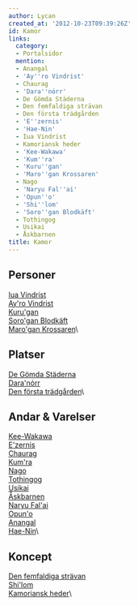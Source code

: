 ```yaml
---
author: Lycan
created_at: '2012-10-23T09:39:26Z'
id: Kamor
links:
  category:
  - Portalsidor
  mention:
  - Anangal
  - 'Ay''ro Vindrist'
  - Chaurag
  - 'Dara''nórr'
  - De Gömda Städerna
  - Den femfaldiga strävan
  - Den första trädgården
  - 'E''zernis'
  - 'Hae-Nin'
  - Iua Vindrist
  - Kamoriansk heder
  - 'Kee-Wakawa'
  - 'Kum''ra'
  - 'Kuru''gan'
  - 'Maro''gan Krossaren'
  - Nago
  - 'Naryu Fal''ai'
  - 'Opun''o'
  - 'Shi''lom'
  - 'Soro''gan Blodkäft'
  - Tothingog
  - Usikai
  - Åskbarnen
title: Kamor
---
```


Personer
--------

[Iua Vindrist][]\
[Ay'ro Vindrist][]\
[Kuru'gan][]\
[Soro'gan Blodkäft][]\
[Maro'gan Krossaren]\

Platser
-------

[De Gömda Städerna][]\
[Dara'nórr][]\
[Den första trädgården]\

Andar & Varelser
----------------

[Kee-Wakawa][]\
[E'zernis][]\
[Chaurag][]\
[Kum'ra][]\
[Nago][]\
[Tothingog][]\
[Usikai][]\
[Åskbarnen][]\
[Naryu Fal'ai][]\
[Opun'o][]\
[Anangal][]\
[Hae-Nin]\

Koncept
-------

[Den femfaldiga strävan][]\
[Shi'lom][]\
[Kamoriansk heder]\

  [Iua Vindrist]: Iua_Vindrist
  [Ay'ro Vindrist]: Ayro_Vindrist
  [Kuru'gan]: Kurugan
  [Soro'gan Blodkäft]: Sorogan_Blodkäft
  [Maro'gan Krossaren]: Marogan_Krossaren
  [De Gömda Städerna]: De_Gömda_Städerna
  [Dara'nórr]: Daranórr
  [Den första trädgården]: Den_första_trädgården
  [Kee-Wakawa]: Kee-Wakawa
  [E'zernis]: Ezernis
  [Chaurag]: Chaurag
  [Kum'ra]: Kumra
  [Nago]: Nago
  [Tothingog]: Tothingog
  [Usikai]: Usikai
  [Åskbarnen]: Åskbarnen
  [Naryu Fal'ai]: Naryu_Falai
  [Opun'o]: Opuno
  [Anangal]: Anangal
  [Hae-Nin]: Hae-Nin
  [Den femfaldiga strävan]: Den_femfaldiga_strävan
  [Shi'lom]: Shilom
  [Kamoriansk heder]: Kamoriansk_heder